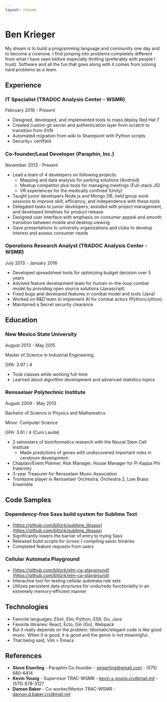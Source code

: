 ```yaml
---
layout: resume
---
```


# Ben Krieger

My dream is to build a programming language and community one day and to become a cicerone. I find jumping into problems completely different from what I have seen before especially thrilling (preferably with people I trust). Software and all the fun that goes along with it comes from solving hard problems as a team.

## Experience

### IT Specialist (TRADOC Analysis Center - WSMR)

February 2016 - Present

* Designed, developed, and implemented tools to mass deploy Red Hat 7
* Created custom git server and authentication layer from scratch to transition from SVN
* Automated migration from wiki to Sharepoint with Python scripts
* Security+ certified

### Co-founder/Lead Developer (Paraphin, Inc.)

November 2013 - Present

* Lead a team of 4 developers on following projects:
    * Mapping and data analysis for parking solutions (Android)
    * Meetup competitor plus tools for managing meetings (Full-stack JS)
    * VR experiences for the medically confined (Unity)
* Taught junior developers Node.js and Mongo DB, held group work sessions to improve skill, efficiency, and independence with these tools 
* Delegated tasks to junior developers, assisted with project management, and developed timelines for product release
* Designed user interface with emphasis on consumer appeal and smooth transition between mobile and desktop viewing
* Gave presentations to university organizations and clubs to develop interest and assess consumer needs


### Operations Research Analyst (TRADOC Analysis Center - WSMR)

July 2013 - January 2016

* Developed spreadsheet tools for optimizing budget decision over 5 years
* Advised feature development team for human-in-the-loop combat model by providing open source solutions (Javascript)
* Fixed bugs and developed features in combat model and tools (Java)
* Worked on R&D team to implement AI for combat actors (Python/Jython)
* Maintained a Secret security clearance

## Education

### New Mexico State University

August 2013 - May 2015

Master of Science in Industrial Engineering

GPA: 3.97 / 4

* Took classes while working full-time
* Learned about algorithm development and advanced statistics topics

### Rensselaer Polytechnic Institute

August 2009 - May 2013

Bachelor of Science in Physics and Mathematics

Minor: Computer Science

GPA: 3.61 / 4 (Cum Laude)

* 2 semesters of bioinformatics research with the Neural Stem Cell Institute
    * Made predictions of genes with undiscovered important roles in cerebrum development
* Chaplain/Event Planner, Risk Manager, House Manager for Pi Kappa Phi fraternity
* 3-year Treasurer for Rensselaer Music Association
* Trombone player in Rensselaer Orchestra, Orchestra 2, Low Brass Ensemble

## Code Samples

### Dependency-free Sass build system for Sublime Text

* [https://github.com/blitzrk/sublime_libsass](https://github.com/blitzrk/sublime_libsass)
* Significantly lowers the barrier of entry to trying Sass
* Released build scripts for (cross-) compiling sassc binaries
* Completed feature requests from users

### Cellular Automata Playground

* [https://github.com/blitzrk/elm-ca-playground](https://github.com/blitzrk/elm-ca-playground)
* Interactive tool for testing cellular automata rule sets
* Utilizes persistent data structures for undo/redo functionality in an extremely memory-efficient manner

## Technologies

* Favorite languages: Elixir, Elm, Python, ES6, Go, Java
* Favorite libraries: React, Ecto, Gin (Go), Webpack
* But it really depends on the problem. Idiomatic/elegant code is like good music. When it is good, it is good and the genre is not meaningful.
* That being said, Vim > Emacs 

## References

* **Steve Eiserling** - Paraphin Co-founder - seiserling@gmail.com - (575) 680-6414
* **Kevin Young** - Supervisor TRAC-WSMR - kevin.s.young.civ@mail.mil - (575) 678-3127
* **Damon Baker** - Co-worker/Mentor TRAC-WSMR - damon.d.baker.civ@mail.mil

&nbsp;

